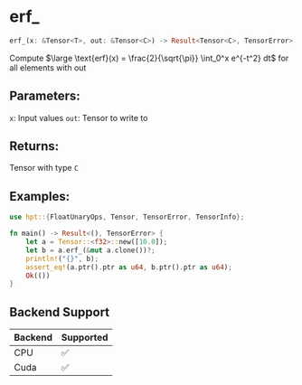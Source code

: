 # erf_
```rust
erf_(x: &Tensor<T>, out: &Tensor<C>) -> Result<Tensor<C>, TensorError>
```
Compute $\large \text{erf}(x) = \frac{2}{\sqrt{\pi}} \int_0^x e^{-t^2} dt$ for all elements with out

## Parameters:
`x`: Input values
`out`: Tensor to write to

## Returns:
Tensor with type `C`

## Examples:
```rust
use hpt::{FloatUnaryOps, Tensor, TensorError, TensorInfo};

fn main() -> Result<(), TensorError> {
    let a = Tensor::<f32>::new([10.0]);
    let b = a.erf_(&mut a.clone())?;
    println!("{}", b);
    assert_eq!(a.ptr().ptr as u64, b.ptr().ptr as u64);
    Ok(())
}
```
## Backend Support
| Backend | Supported |
|---------|-----------|
| CPU     | ✅         |
| Cuda    | ✅        |